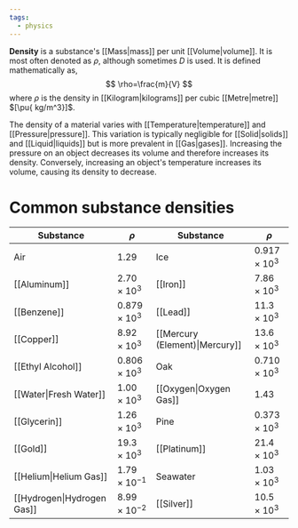 ```yaml
---
tags:
  - physics
---
```

**Density** is a substance's [[Mass|mass]] per unit [[Volume|volume]]. It is most often denoted as $\rho$, although sometimes $D$ is used. It is defined mathematically as,
$$
\rho=\frac{m}{V}
$$
where $\rho$ is the density in [[Kilogram|kilograms]] per cubic [[Metre|metre]] $[\pu{ kg/m^3}]$. 

The density of a material varies with [[Temperature|temperature]] and [[Pressure|pressure]]. This variation is typically negligible for [[Solid|solids]] and [[Liquid|liquids]] but is more prevalent in [[Gas|gases]]. Increasing the pressure on an object decreases its volume and therefore increases its density. Conversely, increasing an object's temperature increases its volume, causing its density to decrease.
# Common substance densities
| Substance                  | $\rho$                | Substance                      | $\rho$              |
| -------------------------- | --------------------- | ------------------------------ | ------------------- |
| Air                        | $1.29$                | Ice                            | $0.917 \times 10^3$ |
| [[Aluminum]]               | $2.70 \times 10^3$    | [[Iron]]                       | $7.86 \times 10^3$  |
| [[Benzene]]                | $0.879\times 10^3$    | [[Lead]]                       | $11.3 \times 10^3$  |
| [[Copper]]                 | $8.92 \times 10^3$    | [[Mercury (Element)\|Mercury]] | $13.6 \times 10^3$  |
| [[Ethyl Alcohol]]          | $0.806\times 10^3$    | Oak                            | $0.710 \times 10^3$ |
| [[Water\|Fresh Water]]     | $1.00 \times 10^3$    | [[Oxygen\|Oxygen Gas]]         | $1.43$              |
| [[Glycerin]]               | $1.26\times 10^3$     | Pine                           | $0.373 \times 10^3$ |
| [[Gold]]                   | $19.3\times 10^3$     | [[Platinum]]                   | $21.4 \times 10^3$  |
| [[Helium\|Helium Gas]]     | $1.79 \times 10^{-1}$ | Seawater                       | $1.03 \times 10^3$  |
| [[Hydrogen\|Hydrogen Gas]] | $8.99\times 10^{-2}$  | [[Silver]]                     | $10.5 \times 10^3$  |
